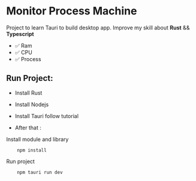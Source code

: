 # Monitor Process Machine

Project to learn Tauri to build desktop app. Improve my skill about **Rust** && **Typescript**

* ✅ Ram
* ✅ CPU  
* ✅ Process 

## Run Project:

* Install Rust
* Install Nodejs
* Install Tauri follow tutorial

* After that :

Install module and library
```
    npm install
```

Run project

```
    npm tauri run dev
```

